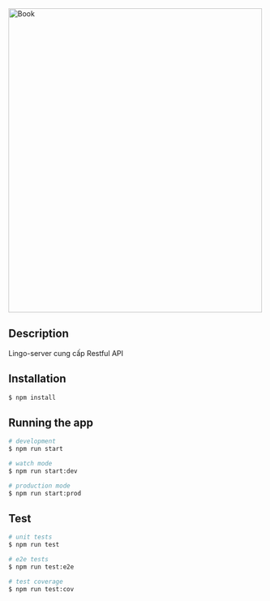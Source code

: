 <div>
  <img src="https://s.sachmem.vn/public//bookcovers/TA1_2020.png" alt="Book" width="500" height="600"/>
</div>

## Description

Lingo-server cung cấp Restful API

## Installation

```bash
$ npm install
```

## Running the app

```bash
# development
$ npm run start

# watch mode
$ npm run start:dev

# production mode
$ npm run start:prod
```

## Test

```bash
# unit tests
$ npm run test

# e2e tests
$ npm run test:e2e

# test coverage
$ npm run test:cov
```

